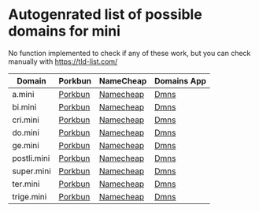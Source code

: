 # Autogenrated list of possible domains for mini

No function implemented to check if any of these work, but you can check manually with https://tld-list.com/

| Domain | Porkbun | NameCheap | Domains App |
|---|---|---|---|
| a.mini | [Porkbun](https://porkbun.com/checkout/search?prb=e814663da1&tlds=&idnLanguage=&search=search&q=a.mini) | [Namecheap](https://www.namecheap.com/domains/registration/results/?domain=a.mini) | [Dmns](https://dmns.app/domains?q=a.mini) |
| bi.mini | [Porkbun](https://porkbun.com/checkout/search?prb=e814663da1&tlds=&idnLanguage=&search=search&q=bi.mini) | [Namecheap](https://www.namecheap.com/domains/registration/results/?domain=bi.mini) | [Dmns](https://dmns.app/domains?q=bi.mini) |
| cri.mini | [Porkbun](https://porkbun.com/checkout/search?prb=e814663da1&tlds=&idnLanguage=&search=search&q=cri.mini) | [Namecheap](https://www.namecheap.com/domains/registration/results/?domain=cri.mini) | [Dmns](https://dmns.app/domains?q=cri.mini) |
| do.mini | [Porkbun](https://porkbun.com/checkout/search?prb=e814663da1&tlds=&idnLanguage=&search=search&q=do.mini) | [Namecheap](https://www.namecheap.com/domains/registration/results/?domain=do.mini) | [Dmns](https://dmns.app/domains?q=do.mini) |
| ge.mini | [Porkbun](https://porkbun.com/checkout/search?prb=e814663da1&tlds=&idnLanguage=&search=search&q=ge.mini) | [Namecheap](https://www.namecheap.com/domains/registration/results/?domain=ge.mini) | [Dmns](https://dmns.app/domains?q=ge.mini) |
| postli.mini | [Porkbun](https://porkbun.com/checkout/search?prb=e814663da1&tlds=&idnLanguage=&search=search&q=postli.mini) | [Namecheap](https://www.namecheap.com/domains/registration/results/?domain=postli.mini) | [Dmns](https://dmns.app/domains?q=postli.mini) |
| super.mini | [Porkbun](https://porkbun.com/checkout/search?prb=e814663da1&tlds=&idnLanguage=&search=search&q=super.mini) | [Namecheap](https://www.namecheap.com/domains/registration/results/?domain=super.mini) | [Dmns](https://dmns.app/domains?q=super.mini) |
| ter.mini | [Porkbun](https://porkbun.com/checkout/search?prb=e814663da1&tlds=&idnLanguage=&search=search&q=ter.mini) | [Namecheap](https://www.namecheap.com/domains/registration/results/?domain=ter.mini) | [Dmns](https://dmns.app/domains?q=ter.mini) |
| trige.mini | [Porkbun](https://porkbun.com/checkout/search?prb=e814663da1&tlds=&idnLanguage=&search=search&q=trige.mini) | [Namecheap](https://www.namecheap.com/domains/registration/results/?domain=trige.mini) | [Dmns](https://dmns.app/domains?q=trige.mini) |
